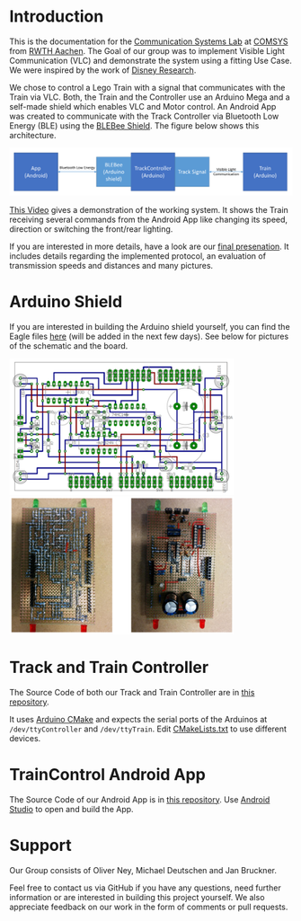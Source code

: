 # Introduction

This is the documentation for the [Communication Systems Lab](https://www.comsys.rwth-aachen.de/teaching/ws-1516/lab-communication-systems/) at [COMSYS](https://www.comsys.rwth-aachen.de/home/) from [RWTH Aachen](https://www.rwth-aachen.de/).
The Goal of our group was to implement Visible Light Communication (VLC) and demonstrate the system using a fitting Use Case.
We were inspired by the work of [Disney Research](https://www.disneyresearch.com/project/visible-light-communication/).

We chose to control a Lego Train with a signal that communicates with the Train via VLC.
Both, the Train and the Controller use an Arduino Mega and a self-made shield which enables VLC and Motor control. An Android App was created to communicate with the Track Controller via Bluetooth Low Energy (BLE) using the [BLEBee Shield](http://www.mkroll.mobi/?page_id=1070).
The figure below shows this architecture.

![Architecture](img/vlc-architecture.png)

[This Video](https://www.youtube.com/watch?v=fITTPJj3OIQ) gives a demonstration of the working system. It shows the Train receiving several commands from the Android App like changing its speed, direction or switching the front/rear lighting.

If you are interested in more details, have a look are our [final presenation](slides/Final_Presentation.pdf). It includes details regarding the implemented protocol, an evaluation of transmission speeds and distances and many pictures.

# Arduino Shield

If you are interested in building the Arduino shield yourself, you can find the Eagle files [here](eagle/) (will be added in the next few days). See below for pictures of the schematic and the board.

<img src="https://github.com/COMSYS-VLC/documentation/blob/master/img/schematic.png" width="400">
<img src="https://github.com/COMSYS-VLC/documentation/blob/master/img/board.png" width="400">

# Track and Train Controller

The Source Code of both our Track and Train Controller are in [this repository](https://github.com/COMSYS-VLC/arduino-vlc).

It uses [Arduino CMake](https://github.com/queezythegreat/arduino-cmake) and expects the serial ports of the Arduinos at `/dev/ttyController` and `/dev/ttyTrain`. Edit [CMakeLists.txt](https://github.com/COMSYS-VLC/arduino-vlc/blob/master/CMakeLists.txt#L22) to use different devices.

# TrainControl Android App

The Source Code of our Android App is in [this repository](https://github.com/COMSYS-VLC/TrainControl).
Use [Android Studio](http://developer.android.com/sdk/index.html) to open and build the App.

# Support

Our Group consists of Oliver Ney, Michael Deutschen and Jan Bruckner.

Feel free to contact us via GitHub if you have any questions, need further information or are interested in building this project yourself. We also appreciate feedback on our work in the form of comments or pull requests.
